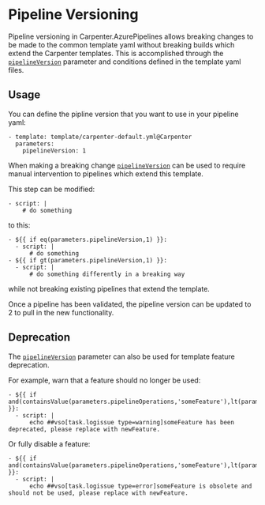 # Pipeline Versioning

Pipeline versioning in Carpenter.AzurePipelines allows breaking changes to be made to the common template yaml without
breaking builds which extend the Carpenter templates. This is accomplished through the 
[`pipelineVersion`](../configuration.md##carpenterpipelineversion-pipelineversion) parameter and conditions defined in
the template yaml files.

## Usage

You can define the pipline version that you want to use in your pipeline yaml:
```
- template: template/carpenter-default.yml@Carpenter
  parameters:
    pipelineVersion: 1
```

When making a breaking change [`pipelineVersion`](../configuration.md#carpenterpipelineversion-pipelineversion)
can be used to require manual intervention to pipelines which extend this template.

This step can be modified:
```
- script: |
    # do something

```

to this:
```
- ${{ if eq(parameters.pipelineVersion,1) }}:
  - script: | 
      # do something
- ${{ if gt(parameters.pipelineVersion,1) }}:
  - script: | 
      # do something differently in a breaking way
```

while not breaking existing pipelines that extend the template.

Once a pipeline has been validated, the pipeline version can be updated to 2 to pull in the new functionality.

## Deprecation

The [`pipelineVersion`](../configuration.md##carpenterpipelineversion-pipelineversion)
parameter can also be used for template feature deprecation.

For example, warn that a feature should no longer be used:
```
- ${{ if and(containsValue(parameters.pipelineOperations,'someFeature'),lt(parameters.pipelineVersion,2)) }}:
  - script: | 
      echo ##vso[task.logissue type=warning]someFeature has been deprecated, please replace with newFeature.
```

Or fully disable a feature:
```
- ${{ if and(containsValue(parameters.pipelineOperations,'someFeature'),lt(parameters.pipelineVersion,2)) }}:
  - script: | 
      echo ##vso[task.logissue type=error]someFeature is obsolete and should not be used, please replace with newFeature.
```
